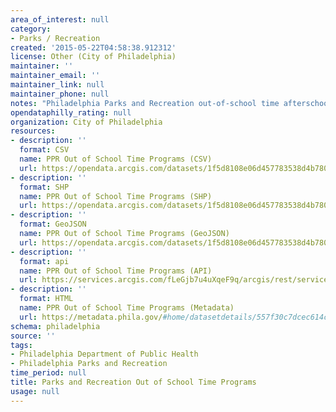 ```yaml
---
area_of_interest: null
category:
- Parks / Recreation
created: '2015-05-22T04:58:38.912312'
license: Other (City of Philadelphia)
maintainer: ''
maintainer_email: ''
maintainer_link: null
maintainer_phone: null
notes: "Philadelphia Parks and Recreation out-of-school time afterschool programs."
opendataphilly_rating: null
organization: City of Philadelphia
resources:
- description: ''
  format: CSV
  name: PPR Out of School Time Programs (CSV)
  url: https://opendata.arcgis.com/datasets/1f5d8108e06d457783538d4b7808c246_0.csv
- description: ''
  format: SHP
  name: PPR Out of School Time Programs (SHP)
  url: https://opendata.arcgis.com/datasets/1f5d8108e06d457783538d4b7808c246_0.zip
- description: ''
  format: GeoJSON
  name: PPR Out of School Time Programs (GeoJSON)
  url: https://opendata.arcgis.com/datasets/1f5d8108e06d457783538d4b7808c246_0.geojson
- description: ''
  format: api
  name: PPR Out of School Time Programs (API)
  url: https://services.arcgis.com/fLeGjb7u4uXqeF9q/arcgis/rest/services/OST_Points_pub/FeatureServer/0/query?outFields=*&where=1%3D1
- description: ''
  format: HTML
  name: PPR Out of School Time Programs (Metadata)
  url: https://metadata.phila.gov/#home/datasetdetails/557f30c7dcec614c29ce8b71/representationdetails/557f30e4c579ea311699bb4e/
schema: philadelphia
source: ''
tags:
- Philadelphia Department of Public Health
- Philadelphia Parks and Recreation
time_period: null
title: Parks and Recreation Out of School Time Programs
usage: null
---
```

